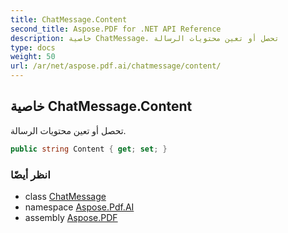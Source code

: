 ```yaml
---
title: ChatMessage.Content
second_title: Aspose.PDF for .NET API Reference
description: خاصية ChatMessage. تحصل أو تعين محتويات الرسالة
type: docs
weight: 50
url: /ar/net/aspose.pdf.ai/chatmessage/content/
---
```

## خاصية ChatMessage.Content

تحصل أو تعين محتويات الرسالة.

```csharp
public string Content { get; set; }
```

### انظر أيضًا

* class [ChatMessage](../)
* namespace [Aspose.Pdf.AI](../../../aspose.pdf.ai/)
* assembly [Aspose.PDF](../../../)